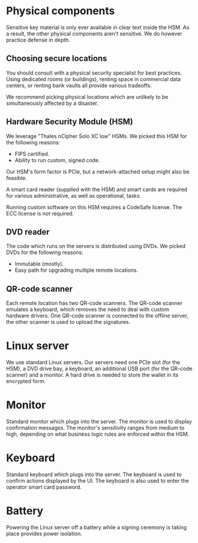 # Physical components

Sensitive key material is only ever available in clear text inside the HSM. As a result, the other physical components
aren't sensitive. We do however practice defense in depth.

## Choosing secure locations

You should consult with a physical security specialist for best practices. Using dedicated
rooms (or buildings), renting space in commercial data centers, or renting bank vaults all provide various tradeoffs.

We recommend picking physical locations which are unlikely to be simultaneously affected by a disaster.

## Hardware Security Module (HSM)

We leverage "Thales nCipher Solo XC low" HSMs. We picked this HSM for the following reasons:

- FIPS certified.
- Ability to run custom, signed code.

Our HSM's form factor is PCIe, but a network-attached setup might also be feasible.

A smart card reader (supplied with the HSM) and smart cards are required for various administrative, as well as
operational, tasks.

Running custom software on this HSM requires a CodeSafe license. The ECC license is not required.

## DVD reader

The code which runs on the servers is distributed using DVDs. We picked DVDs for the following reasons:

- Immutable (mostly).
- Easy path for upgrading multiple remote locations.

## QR-code scanner

Each remote location has two QR-code scanners. The QR-code scanner emulates a keyboard, which removes the need to
deal with custom hardware drivers. One QR-code scanner is connected to the offline server, the other scanner is used
to upload the signatures.

# Linux server

We use standard Linux servers. Our servers need one PCIe slot (for the HSM), a DVD drive bay, a keyboard,
an additional USB port (for the QR-code scanner) and a monitor. A hard drive is needed to store the wallet in
its encrypted form.

# Monitor

Standard monitor which plugs into the server. The monitor is used to display confirmation messages. The monitor's
sensitivity ranges from medium to high, depending on what business logic rules are enforced within the HSM.

# Keyboard

Standard keyboard which plugs into the server. The keyboard is used to confirm actions displayed by the UI. The keyboard
is also used to enter the operator smart card password.

# Battery

Powering the Linux server off a battery while a signing ceremony is taking place provides power isolation.
